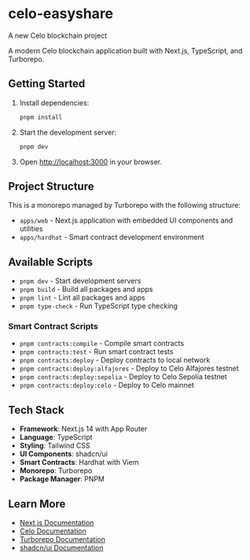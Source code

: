 # celo-easyshare

A new Celo blockchain project

A modern Celo blockchain application built with Next.js, TypeScript, and Turborepo.

## Getting Started

1. Install dependencies:
   ```bash
   pnpm install
   ```

2. Start the development server:
   ```bash
   pnpm dev
   ```

3. Open [http://localhost:3000](http://localhost:3000) in your browser.

## Project Structure

This is a monorepo managed by Turborepo with the following structure:

- `apps/web` - Next.js application with embedded UI components and utilities
- `apps/hardhat` - Smart contract development environment

## Available Scripts

- `pnpm dev` - Start development servers
- `pnpm build` - Build all packages and apps
- `pnpm lint` - Lint all packages and apps
- `pnpm type-check` - Run TypeScript type checking

### Smart Contract Scripts

- `pnpm contracts:compile` - Compile smart contracts
- `pnpm contracts:test` - Run smart contract tests
- `pnpm contracts:deploy` - Deploy contracts to local network
- `pnpm contracts:deploy:alfajores` - Deploy to Celo Alfajores testnet
- `pnpm contracts:deploy:sepolia` - Deploy to Celo Sepolia testnet
- `pnpm contracts:deploy:celo` - Deploy to Celo mainnet

## Tech Stack

- **Framework**: Next.js 14 with App Router
- **Language**: TypeScript
- **Styling**: Tailwind CSS
- **UI Components**: shadcn/ui
- **Smart Contracts**: Hardhat with Viem
- **Monorepo**: Turborepo
- **Package Manager**: PNPM

## Learn More

- [Next.js Documentation](https://nextjs.org/docs)
- [Celo Documentation](https://docs.celo.org/)
- [Turborepo Documentation](https://turbo.build/repo/docs)
- [shadcn/ui Documentation](https://ui.shadcn.com/)
